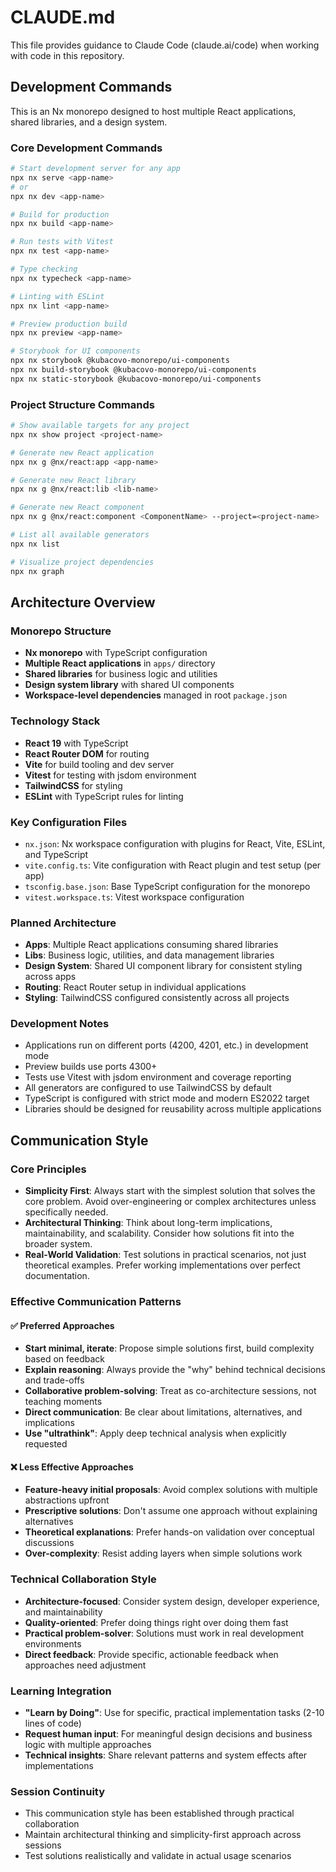# CLAUDE.md

This file provides guidance to Claude Code (claude.ai/code) when working with code in this repository.

## Development Commands

This is an Nx monorepo designed to host multiple React applications, shared libraries, and a design system.

### Core Development Commands

```bash
# Start development server for any app
npx nx serve <app-name>
# or
npx nx dev <app-name>

# Build for production
npx nx build <app-name>

# Run tests with Vitest
npx nx test <app-name>

# Type checking
npx nx typecheck <app-name>

# Linting with ESLint
npx nx lint <app-name>

# Preview production build
npx nx preview <app-name>

# Storybook for UI components
npx nx storybook @kubacovo-monorepo/ui-components
npx nx build-storybook @kubacovo-monorepo/ui-components
npx nx static-storybook @kubacovo-monorepo/ui-components
```

### Project Structure Commands

```bash
# Show available targets for any project
npx nx show project <project-name>

# Generate new React application
npx nx g @nx/react:app <app-name>

# Generate new React library
npx nx g @nx/react:lib <lib-name>

# Generate new React component
npx nx g @nx/react:component <ComponentName> --project=<project-name>

# List all available generators
npx nx list

# Visualize project dependencies
npx nx graph
```

## Architecture Overview

### Monorepo Structure

- **Nx monorepo** with TypeScript configuration
- **Multiple React applications** in `apps/` directory
- **Shared libraries** for business logic and utilities
- **Design system library** with shared UI components
- **Workspace-level dependencies** managed in root `package.json`

### Technology Stack

- **React 19** with TypeScript
- **React Router DOM** for routing
- **Vite** for build tooling and dev server
- **Vitest** for testing with jsdom environment
- **TailwindCSS** for styling
- **ESLint** with TypeScript rules for linting

### Key Configuration Files

- `nx.json`: Nx workspace configuration with plugins for React, Vite, ESLint, and TypeScript
- `vite.config.ts`: Vite configuration with React plugin and test setup (per app)
- `tsconfig.base.json`: Base TypeScript configuration for the monorepo
- `vitest.workspace.ts`: Vitest workspace configuration

### Planned Architecture

- **Apps**: Multiple React applications consuming shared libraries
- **Libs**: Business logic, utilities, and data management libraries
- **Design System**: Shared UI component library for consistent styling across apps
- **Routing**: React Router setup in individual applications
- **Styling**: TailwindCSS configured consistently across all projects

### Development Notes

- Applications run on different ports (4200, 4201, etc.) in development mode
- Preview builds use ports 4300+
- Tests use Vitest with jsdom environment and coverage reporting
- All generators are configured to use TailwindCSS by default
- TypeScript is configured with strict mode and modern ES2022 target
- Libraries should be designed for reusability across multiple applications

## Communication Style

### Core Principles

- **Simplicity First**: Always start with the simplest solution that solves the core problem. Avoid over-engineering or complex architectures unless specifically needed.
- **Architectural Thinking**: Think about long-term implications, maintainability, and scalability. Consider how solutions fit into the broader system.
- **Real-World Validation**: Test solutions in practical scenarios, not just theoretical examples. Prefer working implementations over perfect documentation.

### Effective Communication Patterns

#### ✅ Preferred Approaches
- **Start minimal, iterate**: Propose simple solutions first, build complexity based on feedback
- **Explain reasoning**: Always provide the "why" behind technical decisions and trade-offs
- **Collaborative problem-solving**: Treat as co-architecture sessions, not teaching moments
- **Direct communication**: Be clear about limitations, alternatives, and implications
- **Use "ultrathink"**: Apply deep technical analysis when explicitly requested

#### ❌ Less Effective Approaches
- **Feature-heavy initial proposals**: Avoid complex solutions with multiple abstractions upfront
- **Prescriptive solutions**: Don't assume one approach without explaining alternatives
- **Theoretical explanations**: Prefer hands-on validation over conceptual discussions
- **Over-complexity**: Resist adding layers when simple solutions work

### Technical Collaboration Style

- **Architecture-focused**: Consider system design, developer experience, and maintainability
- **Quality-oriented**: Prefer doing things right over doing them fast
- **Practical problem-solver**: Solutions must work in real development environments
- **Direct feedback**: Provide specific, actionable feedback when approaches need adjustment

### Learning Integration

- **"Learn by Doing"**: Use for specific, practical implementation tasks (2-10 lines of code)
- **Request human input**: For meaningful design decisions and business logic with multiple approaches
- **Technical insights**: Share relevant patterns and system effects after implementations

### Session Continuity

- This communication style has been established through practical collaboration
- Maintain architectural thinking and simplicity-first approach across sessions
- Test solutions realistically and validate in actual usage scenarios
